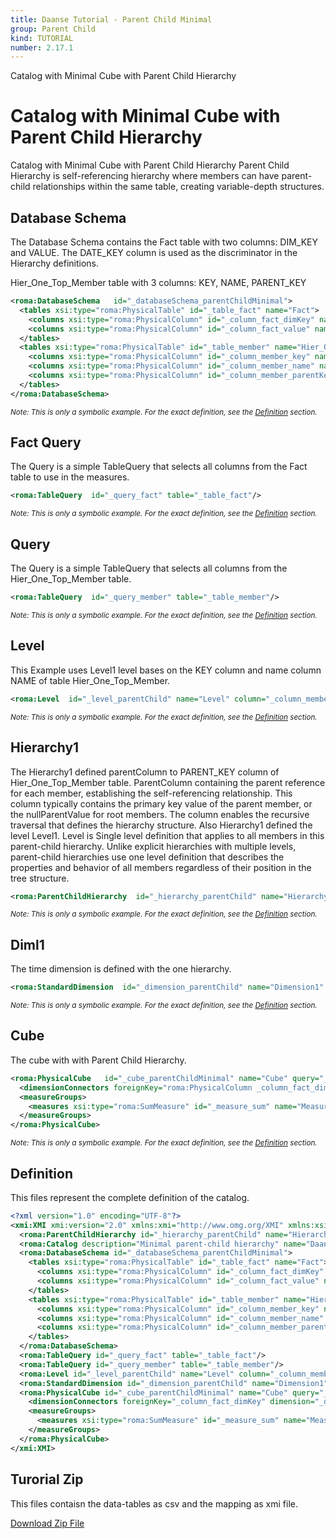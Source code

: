 ```yaml
---
title: Daanse Tutorial - Parent Child Minimal
group: Parent Child
kind: TUTORIAL
number: 2.17.1
---
```

Catalog with Minimal Cube with Parent Child Hierarchy


# Catalog with Minimal Cube with Parent Child Hierarchy

Catalog with Minimal Cube with Parent Child Hierarchy
Parent Child Hierarchy is self-referencing hierarchy where members can have parent-child relationships within the same table,
creating variable-depth structures.


## Database Schema

The Database Schema contains the Fact table with two columns: DIM_KEY and VALUE.
The DATE_KEY column is used as the discriminator in the Hierarchy definitions.

Hier_One_Top_Member table with 3 columns: KEY, NAME, PARENT_KEY


```xml
<roma:DatabaseSchema   id="_databaseSchema_parentChildMinimal">
  <tables xsi:type="roma:PhysicalTable" id="_table_fact" name="Fact">
    <columns xsi:type="roma:PhysicalColumn" id="_column_fact_dimKey" name="DIM_KEY" type="Integer"/>
    <columns xsi:type="roma:PhysicalColumn" id="_column_fact_value" name="VALUE" type="Integer"/>
  </tables>
  <tables xsi:type="roma:PhysicalTable" id="_table_member" name="Hier_One_Top_Member">
    <columns xsi:type="roma:PhysicalColumn" id="_column_member_key" name="KEY" type="Integer"/>
    <columns xsi:type="roma:PhysicalColumn" id="_column_member_name" name="NAME"/>
    <columns xsi:type="roma:PhysicalColumn" id="_column_member_parentKey" name="PARENT_KEY" type="Integer"/>
  </tables>
</roma:DatabaseSchema>

```
*<small>Note: This is only a symbolic example. For the exact definition, see the [Definition](#definition) section.</small>*
## Fact Query

The Query is a simple TableQuery that selects all columns from the Fact table to use in the measures.


```xml
<roma:TableQuery  id="_query_fact" table="_table_fact"/>

```
*<small>Note: This is only a symbolic example. For the exact definition, see the [Definition](#definition) section.</small>*
## Query

The Query is a simple TableQuery that selects all columns from the Hier_One_Top_Member table.


```xml
<roma:TableQuery  id="_query_member" table="_table_member"/>

```
*<small>Note: This is only a symbolic example. For the exact definition, see the [Definition](#definition) section.</small>*
## Level

This Example uses Level1 level bases on the KEY column and name column NAME of table Hier_One_Top_Member.


```xml
<roma:Level  id="_level_parentChild" name="Level" column="_column_member_key" nameColumn="_column_member_name" uniqueMembers="true"/>

```
*<small>Note: This is only a symbolic example. For the exact definition, see the [Definition](#definition) section.</small>*
## Hierarchy1

The Hierarchy1 defined parentColumn to PARENT_KEY column of Hier_One_Top_Member table.
ParentColumn containing the parent reference for each member, establishing the self-referencing relationship.
This column typically contains the primary key value of the parent member, or the nullParentValue for root members. The column enables the recursive traversal that defines the hierarchy structure.
Also Hierarchy1 defined the level Level1.
Level is Single level definition that applies to all members in this parent-child hierarchy.
Unlike explicit hierarchies with multiple levels, parent-child hierarchies use one level
definition that describes the properties and behavior of all members regardless of their position in the tree structure.



```xml
<roma:ParentChildHierarchy  id="_hierarchy_parentChild" name="Hierarchy1" primaryKey="_column_member_key" query="_query_member" parentColumn="roma:PhysicalColumn _column_member_parentKey" level="_level_parentChild"/>

```
*<small>Note: This is only a symbolic example. For the exact definition, see the [Definition](#definition) section.</small>*
## Diml1

The time dimension is defined with the one hierarchy.


```xml
<roma:StandardDimension  id="_dimension_parentChild" name="Dimension1" hierarchies="roma:ParentChildHierarchy _hierarchy_parentChild"/>

```
*<small>Note: This is only a symbolic example. For the exact definition, see the [Definition](#definition) section.</small>*
## Cube

The cube with with Parent Child Hierarchy.


```xml
<roma:PhysicalCube   id="_cube_parentChildMinimal" name="Cube" query="_query_fact">
  <dimensionConnectors foreignKey="roma:PhysicalColumn _column_fact_dimKey" dimension="roma:StandardDimension _dimension_parentChild" overrideDimensionName="Dimension1" id="_dimensionConnector_parentChild"/>
  <measureGroups>
    <measures xsi:type="roma:SumMeasure" id="_measure_sum" name="Measure1" column="_column_fact_value"/>
  </measureGroups>
</roma:PhysicalCube>

```
*<small>Note: This is only a symbolic example. For the exact definition, see the [Definition](#definition) section.</small>*

## Definition

This files represent the complete definition of the catalog.

```xml
<?xml version="1.0" encoding="UTF-8"?>
<xmi:XMI xmi:version="2.0" xmlns:xmi="http://www.omg.org/XMI" xmlns:xsi="http://www.w3.org/2001/XMLSchema-instance" xmlns:roma="https://www.daanse.org/spec/org.eclipse.daanse.rolap.mapping">
  <roma:ParentChildHierarchy id="_hierarchy_parentChild" name="Hierarchy1" primaryKey="_column_member_key" query="_query_member" parentColumn="_column_member_parentKey" level="_level_parentChild"/>
  <roma:Catalog description="Minimal parent-child hierarchy" name="Daanse Tutorial - Parent Child Minimal" cubes="_cube_parentChildMinimal" dbschemas="_databaseSchema_parentChildMinimal"/>
  <roma:DatabaseSchema id="_databaseSchema_parentChildMinimal">
    <tables xsi:type="roma:PhysicalTable" id="_table_fact" name="Fact">
      <columns xsi:type="roma:PhysicalColumn" id="_column_fact_dimKey" name="DIM_KEY" type="Integer"/>
      <columns xsi:type="roma:PhysicalColumn" id="_column_fact_value" name="VALUE" type="Integer"/>
    </tables>
    <tables xsi:type="roma:PhysicalTable" id="_table_member" name="Hier_One_Top_Member">
      <columns xsi:type="roma:PhysicalColumn" id="_column_member_key" name="KEY" type="Integer"/>
      <columns xsi:type="roma:PhysicalColumn" id="_column_member_name" name="NAME"/>
      <columns xsi:type="roma:PhysicalColumn" id="_column_member_parentKey" name="PARENT_KEY" type="Integer"/>
    </tables>
  </roma:DatabaseSchema>
  <roma:TableQuery id="_query_fact" table="_table_fact"/>
  <roma:TableQuery id="_query_member" table="_table_member"/>
  <roma:Level id="_level_parentChild" name="Level" column="_column_member_key" nameColumn="_column_member_name" uniqueMembers="true"/>
  <roma:StandardDimension id="_dimension_parentChild" name="Dimension1" hierarchies="_hierarchy_parentChild"/>
  <roma:PhysicalCube id="_cube_parentChildMinimal" name="Cube" query="_query_fact">
    <dimensionConnectors foreignKey="_column_fact_dimKey" dimension="_dimension_parentChild" overrideDimensionName="Dimension1" id="_dimensionConnector_parentChild"/>
    <measureGroups>
      <measures xsi:type="roma:SumMeasure" id="_measure_sum" name="Measure1" column="_column_fact_value"/>
    </measureGroups>
  </roma:PhysicalCube>
</xmi:XMI>

```



## Turorial Zip
This files contaisn the data-tables as csv and the mapping as xmi file.

<a href="./zip/tutorial.parentchild.minimal.zip" download>Download Zip File</a>
